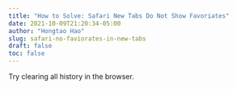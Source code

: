 ```yaml
---
title: "How to Solve: Safari New Tabs Do Not Show Favoriates"
date: 2021-10-09T21:20:34-05:00
author: "Hongtao Hao"
slug: safari-no-faviorates-in-new-tabs
draft: false
toc: false
---
```

Try clearing all history in the browser. 